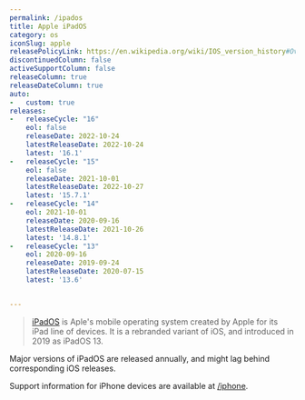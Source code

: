 ```yaml
---
permalink: /ipados
title: Apple iPadOS
category: os
iconSlug: apple
releasePolicyLink: https://en.wikipedia.org/wiki/IOS_version_history#Overview
discontinuedColumn: false
activeSupportColumn: false
releaseColumn: true
releaseDateColumn: true
auto:
-   custom: true
releases:
-   releaseCycle: "16"
    eol: false
    releaseDate: 2022-10-24
    latestReleaseDate: 2022-10-24
    latest: '16.1'
-   releaseCycle: "15"
    eol: false
    releaseDate: 2021-10-01
    latestReleaseDate: 2022-10-27
    latest: '15.7.1'
-   releaseCycle: "14"
    eol: 2021-10-01
    releaseDate: 2020-09-16
    latestReleaseDate: 2021-10-26
    latest: '14.8.1'
-   releaseCycle: "13"
    eol: 2020-09-16
    releaseDate: 2019-09-24
    latestReleaseDate: 2020-07-15
    latest: '13.6'


---
```


> [iPadOS](https://www.apple.com/ipados/) is Aple's mobile operating system created by Apple for its iPad line of devices. It is a rebranded variant of iOS, and introduced in 2019 as iPadOS 13.

Major versions of iPadOS are released annually, and might lag behind corresponding iOS releases.

Support information for iPhone devices are available at [/iphone](/iphone).

